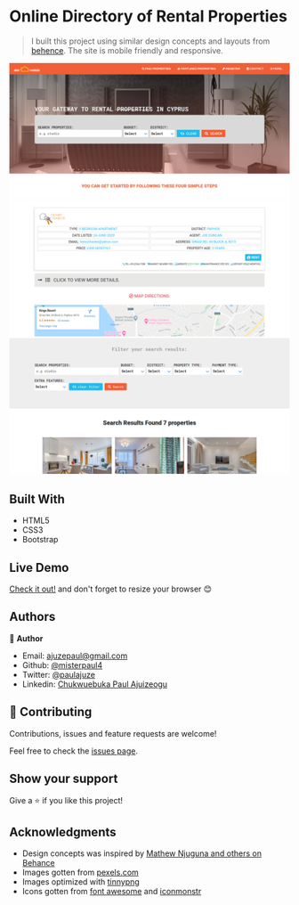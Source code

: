# Online Directory of Rental Properties

> I built this project using similar design concepts and layouts from [behence](https://www.behance.net/gallery/25563385/PatashuleKE). The site is mobile friendly and responsive.

![screenshot](./img/screenshot.png)
![screenshot](./img/screenshot2.png)
![screenshot](./img/screenshot3.png)


## Built With

- HTML5
- CSS3
- Bootstrap

## Live Demo

[Check it out!](https://property-rental-by-paul.netlify.app/) and don't forget to resize your browser :blush:

## Authors

👤 **Author**

- Email: [ajuzepaul@gmail.com](ajuzepaul@gmail.com)
- Github: [@misterpaul4](https://github.com/misterpaul4)
- Twitter: [@paulajuze](https://twitter.com/paulajuze)
- Linkedin: [Chukwuebuka Paul Ajuizeogu](https://www.linkedin.com/in/chukwuebuka-paul-ajuizeogu/)

## 🤝 Contributing

Contributions, issues and feature requests are welcome!

Feel free to check the [issues page](issues/).

## Show your support

Give a ⭐️ if you like this project!

## Acknowledgments

- Design concepts was inspired by [Mathew Njuguna and others on Behance](https://www.behance.net/gallery/25563385/PatashuleKE)
- Images gotten from [pexels.com](https://www.pexels.com/)
- Images optimized with [tinnypng](https://tinypng.com/)
- Icons gotten from [font awesome](https://fontawesome.com/) and [iconmonstr](https://iconmonstr.com/)
